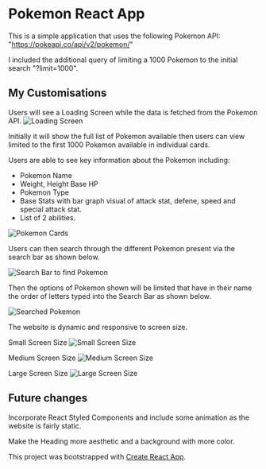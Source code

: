 # Pokemon React App

This is a simple application that uses the following Pokemon API: "https://pokeapi.co/api/v2/pokemon/"

I included the additional query of limiting a 1000 Pokemon to the initial search "?limit=1000".

## My Customisations

Users will see a Loading Screen while the data is fetched from the Pokemon API.
![Loading Screen](./src/img/LoadingScreen.png)

Initially it will show the full list of Pokemon available then users can view limited to the first 1000 Pokemon available in individual cards.

Users are able to see key information about the Pokemon including:

- Pokemon Name
- Weight, Height Base HP
- Pokemon Type
- Base Stats with bar graph visual of attack stat, defene, speed and special attack stat.
- List of 2 abilities.

![Pokemon Cards](./src/img/pokemonCards.png)

Users can then search through the different Pokemon present via the search bar as shown below.

![Search Bar to find Pokemon](./src/img/searchBarPokemon.png)

Then the options of Pokemon shown will be limited that have in their name the order of letters typed into the Search Bar as shown below.

![Searched Pokemon](./src/img/PokemonSearched.png)

The website is dynamic and responsive to screen size.

Small Screen Size
![Small Screen Size](./src/img/ScreenSizeSmall.png)

Medium Screen Size
![Medium Screen Size](./src/img/ScreenSizeMedium.png)

Large Screen Size
![Large Screen Size](./src/img/ScreenSizeLarge.png)

## Future changes

Incorporate React Styled Components and include some animation as the website is fairly static.

Make the Heading more aesthetic and a background with more color.

This project was bootstrapped with [Create React App](https://github.com/facebook/create-react-app).
